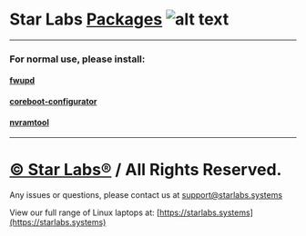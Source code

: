 # Star Labs [Packages](https://github.com/StarLabsLtd/packages/) ![alt text](https://cdn.shopify.com/s/files/1/2059/5897/files/Star_50x.png?v=1513954416 "Star Labs Systems")
---

### For normal use, please install:
#### [fwupd](https://github.com/StarLabsLtd/packages/raw/main/Arch/fwupd/PKGBUILD)
#### [coreboot-configurator](https://github.com/StarLabsLtd/packages/raw/main/Arch/coreboot-configurator/PKGBUILD)
#### [nvramtool](https://github.com/StarLabsLtd/packages/raw/main/Arch/nvramtool/PKGBUILD)
---
# [© Star Labs®](https://starlabs.systems) / All Rights Reserved.
Any issues or questions, please contact us at [support@starlabs.systems](mailto:supportstarlabs.systems)

View our full range of Linux laptops at: [https://starlabs.systems](https://starlabs.systems)

